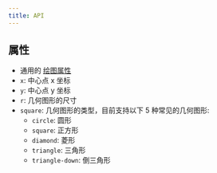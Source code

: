 ```yaml
---
title: API
---
```


## 属性

- 通用的 [绘图属性](/zh/docs/api/shape/attribute)
- `x`: 中心点 x 坐标
- `y`: 中心点 y 坐标
- `r`: 几何图形的尺寸
- `square`: 几何图形的类型，目前支持以下 5 种常见的几何图形:
  - `circle`: 圆形
  - `square`: 正方形
  - `diamond`: 菱形
  - `triangle`: 三角形
  - `triangle-down`: 倒三角形
